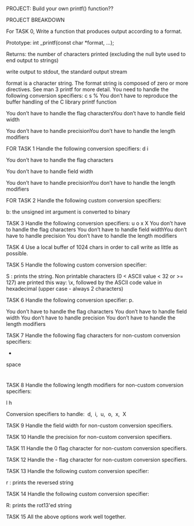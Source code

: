 PROJECT: Build your own printf() function??

PROJECT BREAKDOWN

For TASK 0,
Write a function that produces output according to a format.

Prototype: int _printf(const char *format, ...);

Returns: the number of characters printed (excluding the null byte used to end output to strings)

write output to stdout, the standard output stream

format is a character string. The format string is composed of zero or more directives. See man 3 printf for more detail. You need to handle the following conversion specifiers:
c
s
%
You don’t have to reproduce the buffer handling of the C library printf function

You don’t have to handle the flag charactersYou don’t have to handle field width

You don’t have to handle precisionYou don’t have to handle the length modifiers


FOR TASK 1
Handle the following conversion specifiers:
d
i

You don’t have to handle the flag characters

You don’t have to handle field width

You don’t have to handle precisionYou don’t have to handle the length modifiers


FOR TASK 2
Handle the following custom conversion specifiers:

b: the unsigned int argument is converted to binary


TASK 3
Handle the following conversion specifiers:
u
o
x
X
You don’t have to handle the flag characters
You don’t have to handle field widthYou don’t have to handle precision
You don’t have to handle the length modifiers


TASK 4
Use a local buffer of 1024 chars in order to call write as little as possible.


TASK 5
Handle the following custom conversion specifier:

S : prints the string.
Non printable characters (0 < ASCII value < 32 or >= 127) are printed this way: \x, followed by the ASCII code value in hexadecimal (upper case - always 2 characters)


TASK 6
Handle the following conversion specifier: p.

You don’t have to handle the flag characters
You don’t have to handle field width
You don’t have to handle precision
You don’t have to handle the length modifiers


TASK 7
Handle the following flag characters for non-custom conversion specifiers:

+
space
#


TASK 8
Handle the following length modifiers for non-custom conversion specifiers:

l
h

Conversion specifiers to handle: 
d, 
i, 
u, 
o, 
x, 
X


TASK 9
Handle the field width for non-custom conversion specifiers.


TASK 10
Handle the precision for non-custom conversion specifiers.


TASK 11
Handle the 0 flag character for non-custom conversion specifiers.


TASK 12
Handle the - flag character for non-custom conversion specifiers.


TASK 13
Handle the following custom conversion specifier:

r : prints the reversed string


TASK 14
Handle the following custom conversion specifier:

R: prints the rot13'ed string


TASK 15
All the above options work well together.



